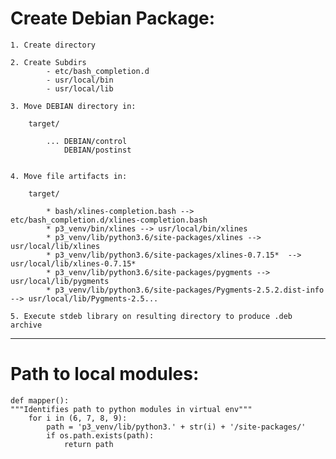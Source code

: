 

# Create Debian Package:

    1. Create directory

    2. Create Subdirs
            - etc/bash_completion.d
            - usr/local/bin
            - usr/local/lib

    3. Move DEBIAN directory in:

        target/
            
            ... DEBIAN/control
                DEBIAN/postinst


    4. Move file artifacts in:

        target/

            * bash/xlines-completion.bash -->  etc/bash_completion.d/xlines-completion.bash
            * p3_venv/bin/xlines --> usr/local/bin/xlines
            * p3_venv/lib/python3.6/site-packages/xlines --> usr/local/lib/xlines
            * p3_venv/lib/python3.6/site-packages/xlines-0.7.15*  -->  usr/local/lib/xlines-0.7.15*
            * p3_venv/lib/python3.6/site-packages/pygments --> usr/local/lib/pygments
            * p3_venv/lib/python3.6/site-packages/Pygments-2.5.2.dist-info --> usr/local/lib/Pygments-2.5...
            
    5. Execute stdeb library on resulting directory to produce .deb archive


------------------------------------------------------------------------------------------

# Path to local modules:

```
def mapper(): 
"""Identifies path to python modules in virtual env"""
    for i in (6, 7, 8, 9): 
        path = 'p3_venv/lib/python3.' + str(i) + '/site-packages/'  
        if os.path.exists(path): 
            return path 
```

